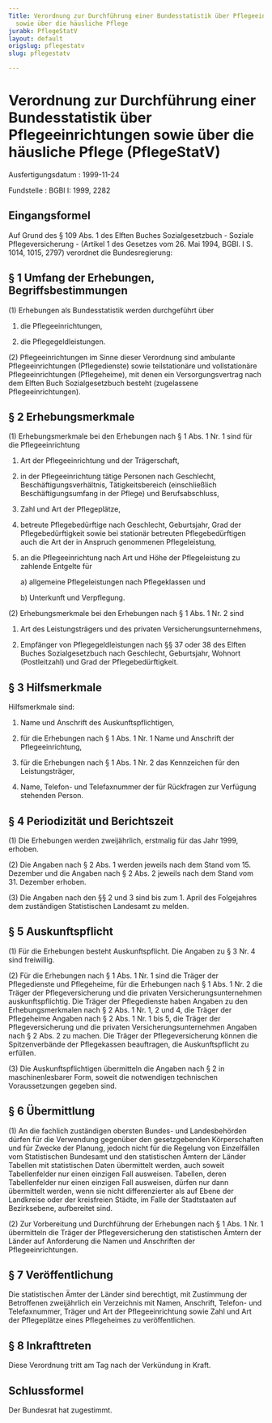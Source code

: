 ```yaml
---
Title: Verordnung zur Durchführung einer Bundesstatistik über Pflegeeinrichtungen
  sowie über die häusliche Pflege
jurabk: PflegeStatV
layout: default
origslug: pflegestatv
slug: pflegestatv

---
```


# Verordnung zur Durchführung einer Bundesstatistik über Pflegeeinrichtungen sowie über die häusliche Pflege (PflegeStatV)

Ausfertigungsdatum
:   1999-11-24

Fundstelle
:   BGBl I: 1999, 2282



## Eingangsformel

Auf Grund des § 109 Abs. 1 des Elften Buches Sozialgesetzbuch -
Soziale Pflegeversicherung - (Artikel 1 des Gesetzes vom 26. Mai 1994,
BGBl. I S. 1014, 1015, 2797) verordnet die Bundesregierung:


## § 1 Umfang der Erhebungen, Begriffsbestimmungen

(1) Erhebungen als Bundesstatistik werden durchgeführt über

1.  die Pflegeeinrichtungen,


2.  die Pflegegeldleistungen.




(2) Pflegeeinrichtungen im Sinne dieser Verordnung sind ambulante
Pflegeeinrichtungen (Pflegedienste) sowie teilstationäre und
vollstationäre Pflegeeinrichtungen (Pflegeheime), mit denen ein
Versorgungsvertrag nach dem Elften Buch Sozialgesetzbuch besteht
(zugelassene Pflegeeinrichtungen).


## § 2 Erhebungsmerkmale

(1) Erhebungsmerkmale bei den Erhebungen nach § 1 Abs. 1 Nr. 1 sind
für die Pflegeeinrichtung

1.  Art der Pflegeeinrichtung und der Trägerschaft,


2.  in der Pflegeeinrichtung tätige Personen nach Geschlecht,
    Beschäftigungsverhältnis, Tätigkeitsbereich (einschließlich
    Beschäftigungsumfang in der Pflege) und Berufsabschluss,


3.  Zahl und Art der Pflegeplätze,


4.  betreute Pflegebedürftige nach Geschlecht, Geburtsjahr, Grad der
    Pflegebedürftigkeit sowie bei stationär betreuten Pflegebedürftigen
    auch die Art der in Anspruch genommenen Pflegeleistung,


5.  an die Pflegeeinrichtung nach Art und Höhe der Pflegeleistung zu
    zahlende Entgelte für

    a)  allgemeine Pflegeleistungen nach Pflegeklassen und


    b)  Unterkunft und Verpflegung.







(2) Erhebungsmerkmale bei den Erhebungen nach § 1 Abs. 1 Nr. 2 sind

1.  Art des Leistungsträgers und des privaten Versicherungsunternehmens,


2.  Empfänger von Pflegegeldleistungen nach §§ 37 oder 38 des Elften
    Buches Sozialgesetzbuch nach Geschlecht, Geburtsjahr, Wohnort
    (Postleitzahl) und Grad der Pflegebedürftigkeit.





## § 3 Hilfsmerkmale

Hilfsmerkmale sind:

1.  Name und Anschrift des Auskunftspflichtigen,


2.  für die Erhebungen nach § 1 Abs. 1 Nr. 1 Name und Anschrift der
    Pflegeeinrichtung,


3.  für die Erhebungen nach § 1 Abs. 1 Nr. 2 das Kennzeichen für den
    Leistungsträger,


4.  Name, Telefon- und Telefaxnummer der für Rückfragen zur Verfügung
    stehenden Person.





## § 4 Periodizität und Berichtszeit

(1) Die Erhebungen werden zweijährlich, erstmalig für das Jahr 1999,
erhoben.

(2) Die Angaben nach § 2 Abs. 1 werden jeweils nach dem Stand vom 15.
Dezember und die Angaben nach § 2 Abs. 2 jeweils nach dem Stand vom
31\. Dezember erhoben.

(3) Die Angaben nach den §§ 2 und 3 sind bis zum 1. April des
Folgejahres dem zuständigen Statistischen Landesamt zu melden.


## § 5 Auskunftspflicht

(1) Für die Erhebungen besteht Auskunftspflicht. Die Angaben zu § 3
Nr. 4 sind freiwillig.

(2) Für die Erhebungen nach § 1 Abs. 1 Nr. 1 sind die Träger der
Pflegedienste und Pflegeheime, für die Erhebungen nach § 1 Abs. 1 Nr.
2 die Träger der Pflegeversicherung und die privaten
Versicherungsunternehmen auskunftspflichtig. Die Träger der
Pflegedienste haben Angaben zu den Erhebungsmerkmalen nach § 2 Abs. 1
Nr. 1, 2 und 4, die Träger der Pflegeheime Angaben nach § 2 Abs. 1 Nr.
1 bis 5, die Träger der Pflegeversicherung und die privaten
Versicherungsunternehmen Angaben nach § 2 Abs. 2 zu machen. Die Träger
der Pflegeversicherung können die Spitzenverbände der Pflegekassen
beauftragen, die Auskunftspflicht zu erfüllen.

(3) Die Auskunftspflichtigen übermitteln die Angaben nach § 2 in
maschinenlesbarer Form, soweit die notwendigen technischen
Voraussetzungen gegeben sind.


## § 6 Übermittlung

(1) An die fachlich zuständigen obersten Bundes- und Landesbehörden
dürfen für die Verwendung gegenüber den gesetzgebenden Körperschaften
und für Zwecke der Planung, jedoch nicht für die Regelung von
Einzelfällen vom Statistischen Bundesamt und den statistischen Ämtern
der Länder Tabellen mit statistischen Daten übermittelt werden, auch
soweit Tabellenfelder nur einen einzigen Fall ausweisen. Tabellen,
deren Tabellenfelder nur einen einzigen Fall ausweisen, dürfen nur
dann übermittelt werden, wenn sie nicht differenzierter als auf Ebene
der Landkreise oder der kreisfreien Städte, im Falle der Stadtstaaten
auf Bezirksebene, aufbereitet sind.

(2) Zur Vorbereitung und Durchführung der Erhebungen nach § 1 Abs. 1
Nr. 1 übermitteln die Träger der Pflegeversicherung den statistischen
Ämtern der Länder auf Anforderung die Namen und Anschriften der
Pflegeeinrichtungen.


## § 7 Veröffentlichung

Die statistischen Ämter der Länder sind berechtigt, mit Zustimmung der
Betroffenen zweijährlich ein Verzeichnis mit Namen, Anschrift,
Telefon- und Telefaxnummer, Träger und Art der Pflegeeinrichtung sowie
Zahl und Art der Pflegeplätze eines Pflegeheimes zu veröffentlichen.


## § 8 Inkrafttreten

Diese Verordnung tritt am Tag nach der Verkündung in Kraft.


## Schlussformel

Der Bundesrat hat zugestimmt.

